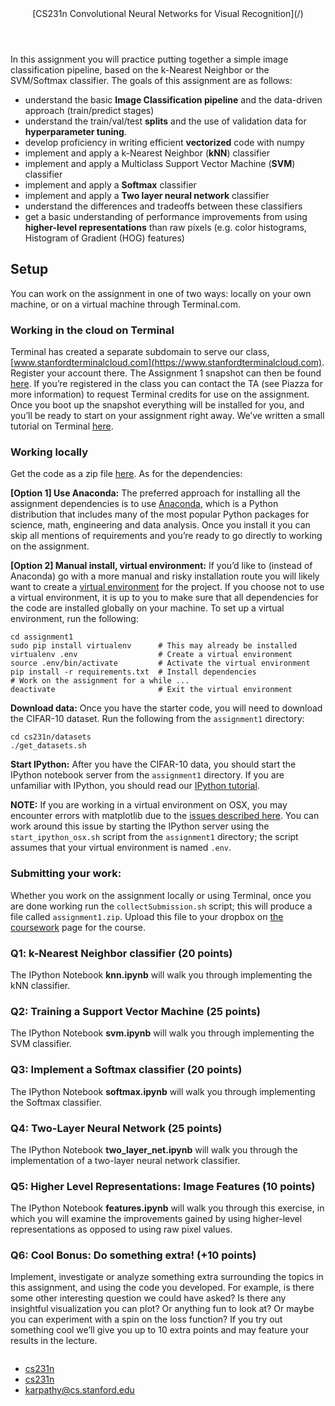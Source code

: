 <header class="site-header">

<div class="wrap title-wrap">[CS231n Convolutional Neural Networks for Visual Recognition](/)</div>

</header>

<div class="page-content">

<div class="wrap">

<div class="post">

<header class="post-header"></header>

<article class="post-content">

In this assignment you will practice putting together a simple image classification pipeline, based on the k-Nearest Neighbor or the SVM/Softmax classifier. The goals of this assignment are as follows:

*   understand the basic **Image Classification pipeline** and the data-driven approach (train/predict stages)
*   understand the train/val/test **splits** and the use of validation data for **hyperparameter tuning**.
*   develop proficiency in writing efficient **vectorized** code with numpy
*   implement and apply a k-Nearest Neighbor (**kNN**) classifier
*   implement and apply a Multiclass Support Vector Machine (**SVM**) classifier
*   implement and apply a **Softmax** classifier
*   implement and apply a **Two layer neural network** classifier
*   understand the differences and tradeoffs between these classifiers
*   get a basic understanding of performance improvements from using **higher-level representations** than raw pixels (e.g. color histograms, Histogram of Gradient (HOG) features)

## Setup

You can work on the assignment in one of two ways: locally on your own machine, or on a virtual machine through Terminal.com.

### Working in the cloud on Terminal

Terminal has created a separate subdomain to serve our class, [www.stanfordterminalcloud.com](https://www.stanfordterminalcloud.com). Register your account there. The Assignment 1 snapshot can then be found [here](https://www.stanfordterminalcloud.com/snapshot/49f5a1ea15dc424aec19155b3398784d57c55045435315ce4f8b96b62819ef65). If you’re registered in the class you can contact the TA (see Piazza for more information) to request Terminal credits for use on the assignment. Once you boot up the snapshot everything will be installed for you, and you’ll be ready to start on your assignment right away. We’ve written a small tutorial on Terminal [here](/terminal-tutorial).

### Working locally

Get the code as a zip file [here](http://cs231n.stanford.edu/assignments/2016/winter1516_assignment1.zip). As for the dependencies:

**[Option 1] Use Anaconda:** The preferred approach for installing all the assignment dependencies is to use [Anaconda](https://www.continuum.io/downloads), which is a Python distribution that includes many of the most popular Python packages for science, math, engineering and data analysis. Once you install it you can skip all mentions of requirements and you’re ready to go directly to working on the assignment.

**[Option 2] Manual install, virtual environment:** If you’d like to (instead of Anaconda) go with a more manual and risky installation route you will likely want to create a [virtual environment](http://docs.python-guide.org/en/latest/dev/virtualenvs/) for the project. If you choose not to use a virtual environment, it is up to you to make sure that all dependencies for the code are installed globally on your machine. To set up a virtual environment, run the following:

<div class="language-bash highlighter-rouge">

```
cd assignment1
sudo pip install virtualenv      # This may already be installed
virtualenv .env                  # Create a virtual environment
source .env/bin/activate         # Activate the virtual environment
pip install -r requirements.txt  # Install dependencies
# Work on the assignment for a while ...
deactivate                       # Exit the virtual environment

```

</div>

**Download data:** Once you have the starter code, you will need to download the CIFAR-10 dataset. Run the following from the `assignment1` directory:

<div class="language-bash highlighter-rouge">

```
cd cs231n/datasets
./get_datasets.sh

```

</div>

**Start IPython:** After you have the CIFAR-10 data, you should start the IPython notebook server from the `assignment1` directory. If you are unfamiliar with IPython, you should read our [IPython tutorial](/ipython-tutorial).

**NOTE:** If you are working in a virtual environment on OSX, you may encounter errors with matplotlib due to the [issues described here](http://matplotlib.org/faq/virtualenv_faq.html). You can work around this issue by starting the IPython server using the `start_ipython_osx.sh` script from the `assignment1` directory; the script assumes that your virtual environment is named `.env`.

### Submitting your work:

Whether you work on the assignment locally or using Terminal, once you are done working run the `collectSubmission.sh` script; this will produce a file called `assignment1.zip`. Upload this file to your dropbox on [the coursework](https://coursework.stanford.edu/portal/site/W16-CS-231N-01/) page for the course.

### Q1: k-Nearest Neighbor classifier (20 points)

The IPython Notebook **knn.ipynb** will walk you through implementing the kNN classifier.

### Q2: Training a Support Vector Machine (25 points)

The IPython Notebook **svm.ipynb** will walk you through implementing the SVM classifier.

### Q3: Implement a Softmax classifier (20 points)

The IPython Notebook **softmax.ipynb** will walk you through implementing the Softmax classifier.

### Q4: Two-Layer Neural Network (25 points)

The IPython Notebook **two_layer_net.ipynb** will walk you through the implementation of a two-layer neural network classifier.

### Q5: Higher Level Representations: Image Features (10 points)

The IPython Notebook **features.ipynb** will walk you through this exercise, in which you will examine the improvements gained by using higher-level representations as opposed to using raw pixel values.

### Q6: Cool Bonus: Do something extra! (+10 points)

Implement, investigate or analyze something extra surrounding the topics in this assignment, and using the code you developed. For example, is there some other interesting question we could have asked? Is there any insightful visualization you can plot? Or anything fun to look at? Or maybe you can experiment with a spin on the loss function? If you try out something cool we’ll give you up to 10 extra points and may feature your results in the lecture.

</article>

</div>

</div>

</div>

<footer class="site-footer">

<div class="wrap">

<div class="footer-col-1 column">

*   [<span class="icon github"></span><span class="username">cs231n</span>](https://github.com/cs231n)
*   [<span class="icon twitter"></span><span class="username">cs231n</span>](https://twitter.com/cs231n)
*   [karpathy@cs.stanford.edu](mailto:karpathy@cs.stanford.edu)

</div>

</div>

</footer>